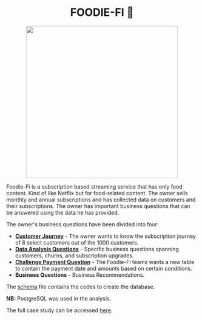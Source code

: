 <div align="center">
 <h1>FOODIE-FI 🥑</h1>
</div>

<p align="center">
    <img src="https://8weeksqlchallenge.com/images/case-study-designs/3.png" width="400" height="400">
</p>

Foodie-Fi is a subscription based streaming service that has only food content. Kind of like Netflix but for food-related content. The owner sells monthly and annual subscriptions and has collected data on customers and their subscriptions. The owner has important business questions that can be answered using the data he has provided.

The owner's business questions have been divided into four:

* **[Customer Journey](https://github.com/Outis09/8-Week-SQL-Challenge/blob/main/Case%20Study%20%233%20-%20Foodie%20Fi/Customer%20Journey.md)** - The owner wants to know the subscription journey of 8 select customers out of the 1000 customers.
* **[Data Analysis Questions](https://github.com/Outis09/8-Week-SQL-Challenge/blob/main/Case%20Study%20%233%20-%20Foodie%20Fi/Data%20Analysis%20Questions.md)** - Specific business questions spanning customers, churns, and subscription upgrades.
* **[Challenge Payment Question](https://github.com/Outis09/8-Week-SQL-Challenge/blob/main/Case%20Study%20%233%20-%20Foodie%20Fi/Challenge%20Payments%20Question.md)** - The Foodie-Fi teams wants a new table to contain the payment date and amounts based on certain conditions.
* **Business Questions** - Business Recommendations.

The [schema](https://github.com/Outis09/8-Week-SQL-Challenge/blob/main/Case%20Study%20%233%20-%20Foodie%20Fi/Schema.md) file contains the codes to create the database.

**NB:** PostgreSQL was used in the analysis. 

The full case study can be accessed [here](https://8weeksqlchallenge.com/case-study-3/).
